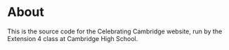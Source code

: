 # About

This is the source code for the Celebrating Cambridge website, run by the Extension 4 class at Cambridge High School. 


